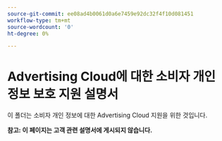 ```yaml
---
source-git-commit: ee08ad4b0061d0a6e7459e92dc32f4f10d081451
workflow-type: tm+mt
source-wordcount: '0'
ht-degree: 0%

---
```

# Advertising Cloud에 대한 소비자 개인 정보 보호 지원 설명서

이 폴더는 소비자 개인 정보에 대한 Advertising Cloud 지원을 위한 것입니다.

**참고: 이 페이지는 고객 관련 설명서에 게시되지 않습니다.**
